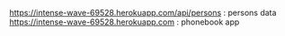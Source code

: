 https://intense-wave-69528.herokuapp.com/api/persons : persons data
https://intense-wave-69528.herokuapp.com : phonebook app